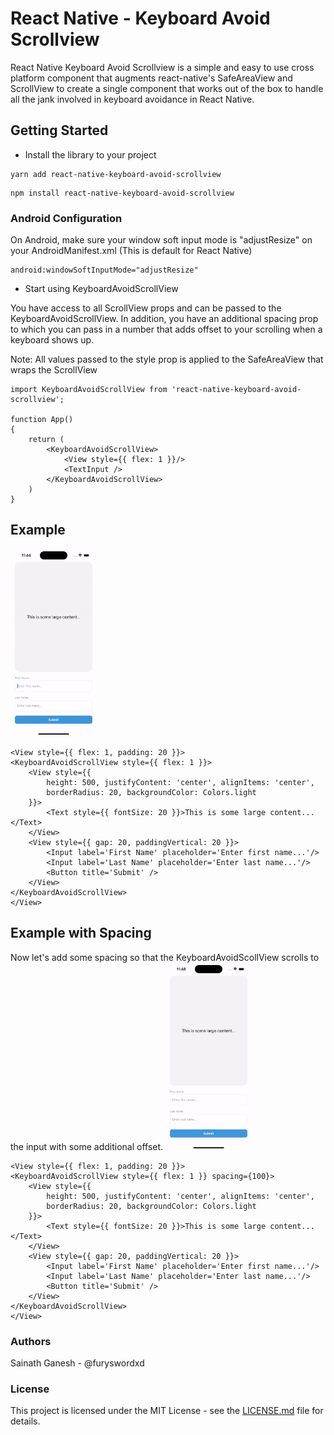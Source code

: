 # React Native - Keyboard Avoid Scrollview
React Native Keyboard Avoid Scrollview is a simple and easy to use cross platform component that augments react-native's SafeAreaView and ScrollView to create a single component that works out of the box to handle all the jank involved in keyboard avoidance in React Native.

## Getting Started
- Install the library to your project
```
yarn add react-native-keyboard-avoid-scrollview
```
```
npm install react-native-keyboard-avoid-scrollview
```

### Android Configuration
On Android, make sure your window soft input mode is "adjustResize" on your AndroidManifest.xml
(This is default for React Native)
```
android:windowSoftInputMode="adjustResize"
```

- Start using KeyboardAvoidScrollView

You have access to all ScrollView props and can be passed to the KeyboardAvoidScrollView.
In addition, you have an additional spacing prop to which you can pass in a number that adds offset to your scrolling when a keyboard shows up.

Note: All values passed to the style prop is applied to the SafeAreaView that wraps the ScrollView

```
import KeyboardAvoidScrollView from 'react-native-keyboard-avoid-scrollview';

function App()
{
    return (
        <KeyboardAvoidScrollView>
            <View style={{ flex: 1 }}/>
            <TextInput />
        </KeyboardAvoidScrollView>
    )
}
```

## Example
<img src="./example1.gif?raw=true"  height="300" alt="Example">

```
<View style={{ flex: 1, padding: 20 }}>
<KeyboardAvoidScrollView style={{ flex: 1 }}>
    <View style={{
        height: 500, justifyContent: 'center', alignItems: 'center',
        borderRadius: 20, backgroundColor: Colors.light
    }}>
        <Text style={{ fontSize: 20 }}>This is some large content...</Text>
    </View>
    <View style={{ gap: 20, paddingVertical: 20 }}>
        <Input label='First Name' placeholder='Enter first name...'/>
        <Input label='Last Name' placeholder='Enter last name...'/>
        <Button title='Submit' />
    </View>
</KeyboardAvoidScrollView>
</View>
```

## Example with Spacing
Now let's add some spacing so that the KeyboardAvoidScollView scrolls to the input with some additional offset.
<img src="./example2.gif?raw=true"  height="300" alt="Example with spacing">

```
<View style={{ flex: 1, padding: 20 }}>
<KeyboardAvoidScrollView style={{ flex: 1 }} spacing={100}>
    <View style={{
        height: 500, justifyContent: 'center', alignItems: 'center',
        borderRadius: 20, backgroundColor: Colors.light
    }}>
        <Text style={{ fontSize: 20 }}>This is some large content...</Text>
    </View>
    <View style={{ gap: 20, paddingVertical: 20 }}>
        <Input label='First Name' placeholder='Enter first name...'/>
        <Input label='Last Name' placeholder='Enter last name...'/>
        <Button title='Submit' />
    </View>
</KeyboardAvoidScrollView>
</View>
```

### Authors
Sainath Ganesh - @furyswordxd

### License
This project is licensed under the MIT License - see the [LICENSE.md](LICENSE.md) file for details.

